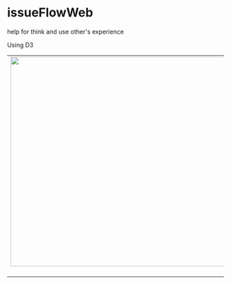 # issueFlowWeb
help for think and use other's experience

Using D3

<table style="width:auto;"><tr><td><a href="https://picasaweb.google.com/lh/photo/MFIq5vdHvE92PsBVQOHMuUBqUQOOouEPWDMkh9NC2yE?feat=embedwebsite"><img src="https://lh3.googleusercontent.com/-iFCG-_H5a4U/VtpPUw775pI/AAAAAAAAAY4/y_PzVpTvl0M/s800-Ic42/issueFlow.png" height="489" width="800" /></a></td></tr><tr><td style="font-family:arial,sans-serif; font-size:11px; text-align:right">寄件者 <a href="https://picasaweb.google.com/108240433453236794230/QfJyCJ?authuser=0&feat=embedwebsite">子風的知識庫</a></td></tr></table>
